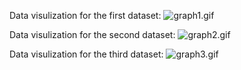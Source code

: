 Data visulization for the first dataset:
![graph1.gif](https://i.loli.net/2021/09/28/xZSUGlCundIqboQ.gif)

Data visulization for the second dataset:
![graph2.gif](https://i.loli.net/2021/09/28/5lAw3EUJXueGMDP.gif)

Data visulization for the third dataset:
![graph3.gif](https://i.loli.net/2021/09/28/VbR1ngv9OTNxIPy.gif)
